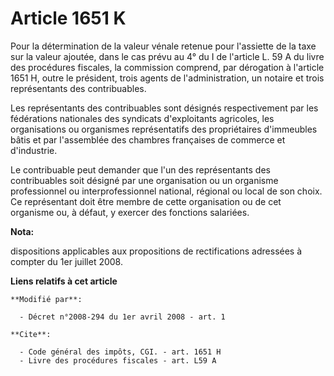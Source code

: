 # Article 1651 K

Pour la détermination de la valeur vénale retenue pour l'assiette de la taxe sur la valeur ajoutée, dans le cas prévu au 4°
du I de l'article L. 59 A du livre des procédures fiscales, la commission comprend, par dérogation à l'article 1651 H, outre
le président, trois agents de l'administration, un notaire et trois représentants des contribuables. 

Les représentants des contribuables sont désignés respectivement par les fédérations nationales des syndicats d'exploitants
agricoles, les organisations ou organismes représentatifs des propriétaires d'immeubles bâtis et par l'assemblée des chambres
françaises de commerce et d'industrie. 

Le contribuable peut demander que l'un des représentants des contribuables soit désigné par une organisation ou un organisme
professionnel ou interprofessionnel national, régional ou local de son choix. Ce représentant doit être membre de cette
organisation ou de cet organisme ou, à défaut, y exercer des fonctions salariées.

**Nota:**

dispositions applicables aux propositions de rectifications adressées à compter du 1er juillet 2008.

**Liens relatifs à cet article**

	**Modifié par**:

	  - Décret n°2008-294 du 1er avril 2008 - art. 1

	**Cite**:

	  - Code général des impôts, CGI. - art. 1651 H
	  - Livre des procédures fiscales - art. L59 A
